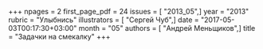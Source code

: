 +++
npages = 2
first_page_pdf = 24
issues = [ "2013_05",]
year = "2013"
rubric = "Улыбнись"
illustrators = [ "Сергей Чуб",]
date = "2017-05-03T00:17:30+03:00"
month = "05"
authors = [ "Андрей Меньщиков",]
title = "Задачки на смекалку"
+++
